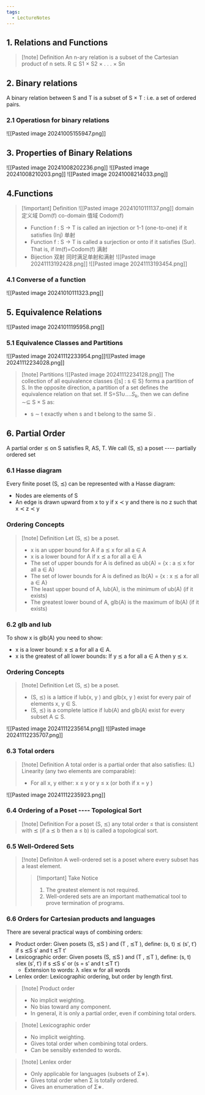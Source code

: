```yaml
---
tags:
  - LectureNotes
---
```

## 1. Relations and Functions
>[!note] Definition
>An n-ary relation is a subset of the Cartesian product of n sets. 
>R ⊆ S1 × S2 × . . . × Sn
## 2. Binary relations
A binary relation between S and T is a subset of S × T : i.e. a set of ordered pairs.
### 2.1 Operatiosn for binary relations
![[Pasted image 20241005155947.png]]
## 3. Properties of Binary Relations
![[Pasted image 20241008202236.png]]
![[Pasted image 20241008210203.png]]
![[Pasted image 20241008214033.png]]
## 4.Functions
>[!important] Definition
>![[Pasted image 20241010111137.png]]
>domain 定义域 Dom(f) 
>co-domain 值域 Codom(f)
>- Function f : S → T is called an injection or 1-1 (one-to-one) if it satisfies (Inj) 单射
>- Function f : S → T is called a surjection or onto if it satisfies (Sur). That is, if lm(f)=Codom(f) 满射
>- Bijection 双射 同时满足单射和满射
>![[Pasted image 20241113192428.png]]
>![[Pasted image 20241113193454.png]]
### 4.1 Converse of a function
![[Pasted image 20241010111323.png]]
## 5. Equivalence Relations
![[Pasted image 20241011195958.png]]
### 5.1 Equivalence Classes and Partitions
![[Pasted image 20241112233954.png]]![[Pasted image 20241112234028.png]]
 >[!note] Partitions
 >![[Pasted image 20241112234128.png]]
The collection of all equivalence classes {[s] : s $\in$ S} forms a partition of S.
In the opposite direction, a partition of a set defines the equivalence relation on that set. If S=S1$\cup$....$S_k$, then we can define ∼⊆ S × S as: 
>- s ∼ t exactly when s and t belong to the same Si .
## 6. Partial Order
A partial order ⪯ on S satisfies R, AS, T.
We call (S, ⪯) a poset ---- partially ordered set
### 6.1 Hasse diagram
Every finite poset (S, ⪯) can be represented with a Hasse diagram: 
- Nodes are elements of S 
- An edge is drawn upward from x to y if x ≺ y and there is no z such that x ≺ z ≺ y
### Ordering Concepts
>[!note] Definition
>Let (S, ⪯) be a poset. 
>- x is an upper bound for A if a ⪯ x for all a ∈ A
>- x is a lower bound for A if x ⪯ a for all a ∈ A
>- The set of upper bounds for A is defined as ub(A) = {x : a ⪯ x for all a ∈ A}
>- The set of lower bounds for A is defined as lb(A) = {x : x ⪯ a for all a ∈ A}
>- The least upper bound of A, lub(A), is the minimum of ub(A) (if it exists)
>- The greatest lower bound of A, glb(A) is the maximum of lb(A) (if it exists)
### 6.2 glb and lub
To show x is glb(A) you need to show:
- x is a lower bound: x ⪯ a for all a ∈ A.
- x is the greatest of all lower bounds: If y ⪯ a for all a ∈ A then y ⪯ x.
### Ordering Concepts
>[!note] Definition
>Let (S, ⪯) be a poset.
>- (S, ⪯) is a lattice if lub(x, y ) and glb(x, y ) exist for every pair of elements x, y ∈ S.
>- (S, ⪯) is a complete lattice if lub(A) and glb(A) exist for every subset A ⊆ S.

![[Pasted image 20241112235614.png]]
![[Pasted image 20241112235707.png]]
### 6.3 Total orders
>[!note] Definition
>A total order is a partial order that also satisfies:
>(L) Linearity (any two elements are comparable):
>- For all x, y either: x ≤ y or y ≤ x (or both if x = y )

![[Pasted image 20241112235923.png]]
### 6.4 Ordering of a Poset ---- Topological Sort
>[!note] Definition
>For a poset (S, ⪯) any total order ≤ that is consistent with ⪯ (if a ⪯ b then a ≤ b) is called a topological sort.
### 6.5 Well-Ordered Sets
>[!note] Definiton
>A well-ordered set is a poset where every subset has a least element.
>>[!important] Take Notice
>>1. The greatest element is not required.
>>2. Well-ordered sets are an important mathematical tool to prove termination of programs. 
### 6.6 Orders for Cartesian products and languages
There are several practical ways of combining orders:
- Product order: Given posets (S, ⪯S ) and (T , ⪯T ), define: (s, t) ⪯ (s′, t′) if s ⪯S s′ and t ⪯T t′
- Lexicographic order: Given posets (S, ⪯S ) and (T , ⪯T ), define: (s, t) ≤lex (s′, t′) if s ⪯S s′ or (s = s′ and t ⪯T t′)
	- Extension to words: λ ≤lex w for all words
- Lenlex order: Lexicographic ordering, but order by length first.
>[!note] Product order
>- No implicit weighting. 
>- No bias toward any component.
>- In general, it is only a partial order, even if combining total orders.

>[!note] Lexicographic order
>- No implicit weighting. 
>- Gives total order when combining total orders. 
>- Can be sensibly extended to words.

>[!note] Lenlex order
>- Only applicable for languages (subsets of Σ∗). 
>- Gives total order when Σ is totally ordered. 
>- Gives an enumeration of Σ∗.